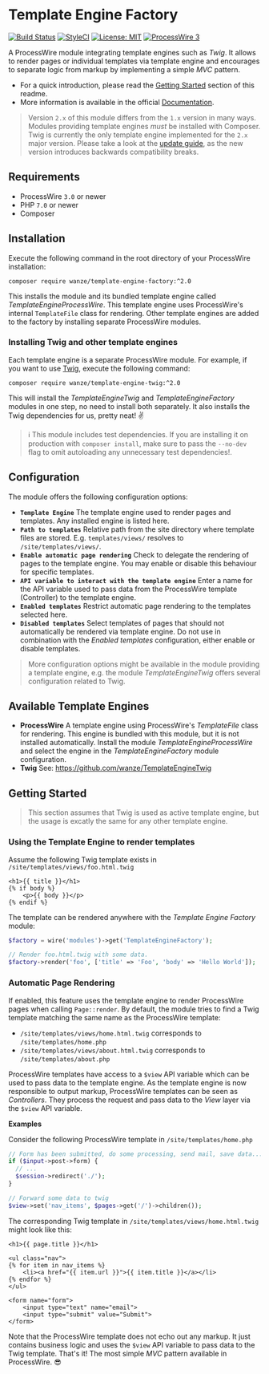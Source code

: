# Template Engine Factory

[![Build Status](https://travis-ci.org/wanze/TemplateEngineFactory.svg?branch=next)](https://travis-ci.org/wanze/TemplateEngineFactory)
[![StyleCI](https://github.styleci.io/repos/21270731/shield?branch=next)](https://github.styleci.io/repos/21270731)
[![License: MIT](https://img.shields.io/badge/License-MIT-blue.svg)](https://opensource.org/licenses/MIT)
[![ProcessWire 3](https://img.shields.io/badge/ProcessWire-3.x-orange.svg)](https://github.com/processwire/processwire)

A ProcessWire module integrating template engines such as _Twig_. It allows to render pages or individual templates
via template engine and encourages to separate logic from markup by implementing a simple _MVC_ pattern. 

* For a quick introduction, please read the [Getting Started](#getting-started) section of this readme.
* More information is available in the official [Documentation](DOCUMENTATION.md).

> Version `2.x` of this module differs from the `1.x` version in many ways. Modules providing template engines _must_ be
installed with Composer. Twig is currently the only template engine implemented for the `2.x` major version. Please
take a look at the [update guide](DOCUMENTATION.md#updating-from-1x-to-2x), as the new version introduces backwards
compatibility breaks.

## Requirements

* ProcessWire `3.0` or newer
* PHP `7.0` or newer
* Composer

## Installation

Execute the following command in the root directory of your ProcessWire installation:

```
composer require wanze/template-engine-factory:^2.0
```

This installs the module and its bundled template engine called _TemplateEngineProcessWire_. This template engine uses 
ProcessWire's internal `TemplateFile` class for rendering. Other template engines are added to the factory by installing
separate ProcessWire modules.

### Installing Twig and other template engines

Each template engine is a separate ProcessWire module. For example, if you want to use [Twig](https://github.com/wanze/TemplateEngineTwig),
execute the following command:

```
composer require wanze/template-engine-twig:^2.0
```

This will install the _TemplateEngineTwig_ and _TemplateEngineFactory_ modules in one step, no need to install both
separately. It also installs the Twig dependencies for us, pretty neat! ✌️

> ℹ️ This module includes test dependencies. If you are installing it on production with `composer install`, make sure to
pass the `--no-dev` flag to omit autoloading any unnecessary test dependencies!.

## Configuration

The module offers the following configuration options:

* **`Template Engine`** The template engine used to render pages and templates. Any installed engine is listed here.
* **`Path to templates`** Relative path from the site directory where template files are stored. E.g. `templates/views/`
resolves to `/site/templates/views/`.
* **`Enable automatic page rendering`** Check to delegate the rendering of pages to the template engine.
You may enable or disable this behaviour for specific templates.
* **`API variable to interact with the template engine`** Enter a name for the API variable used to pass data from
the ProcessWire template (Controller) to the template engine.
* **`Enabled templates`** Restrict automatic page rendering to the templates selected here.
* **`Disabled templates`** Select templates of pages that should not automatically be rendered via template engine.
Do not use in combination with the _Enabled templates_ configuration,
either enable or disable templates.

> More configuration options might be available in the module providing a template engine, e.g. the
module _TemplateEngineTwig_ offers several configuration related to Twig.

## Available Template Engines

* **ProcessWire** A template engine using ProcessWire's *TemplateFile* class for rendering. This engine is bundled with
this module, but it is not installed automatically. Install the module _TemplateEngineProcessWire_ and select the 
engine in the _TemplateEngineFactory_ module configuration.
* **Twig** See: https://github.com/wanze/TemplateEngineTwig

## Getting Started

> This section assumes that Twig is used as active template engine, but the usage is excatly the same for any other
template engine.

### Using the Template Engine to render templates

Assume the following Twig template exists in `/site/templates/views/foo.html.twig`

```twig
<h1>{{ title }}</h1>
{% if body %}
    <p>{{ body }}</p>
{% endif %}
```

The template can be rendered anywhere with the _Template Engine Factory_ module:

```php
$factory = wire('modules')->get('TemplateEngineFactory');

// Render foo.html.twig with some data.
$factory->render('foo', ['title' => 'Foo', 'body' => 'Hello World']);
```

### Automatic Page Rendering

If enabled, this feature uses the template engine to render ProcessWire pages when calling `Page::render`.
By default, the module tries to find a Twig template matching the same name as the ProcessWire template:

* `/site/templates/views/home.html.twig` corresponds to `/site/templates/home.php`
* `/site/templates/views/about.html.twig` corresponds to `/site/templates/about.php`

ProcessWire templates have access to a `$view` API variable which can be used to pass data to the template engine.
As the template engine is now responsible to output markup, ProcessWire templates can be seen as _Controllers_.
They process the request and pass data to the _View_ layer via the `$view` API variable.

**Examples**

Consider the following ProcessWire template in `/site/templates/home.php`

```php
// Form has been submitted, do some processing, send mail, save data... 
if ($input->post->form) {
  // ...
  $session->redirect('./');
}

// Forward some data to twig
$view->set('nav_items', $pages->get('/')->children());
```

The corresponding Twig template in `/site/templates/views/home.html.twig` might look like this:

```twig
<h1>{{ page.title }}</h1>

<ul class="nav">
{% for item in nav_items %}
    <li><a href="{{ item.url }}">{{ item.title }}</a></li>
{% endfor %}
</ul>

<form name="form">
    <input type="text" name="email">
    <input type="submit" value="Submit">
</form>
```

Note that the ProcessWire template does not echo out any markup. It just contains business logic and uses the `$view` API
variable to pass data to the Twig template. That's it! The most simple _MVC_ pattern available in ProcessWire. 😎

